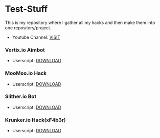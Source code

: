 # Test-Stuff
This is my repository where I gather all my hacks and then make them into one repository/project.

- Youtube Channel: [VISIT](https://www.youtube.com/channel/UCmSGL7VcTxQRUdifsJqgOSQ)

### Vertix.io Aimbot

- Userscript: [DOWNLOAD](https://github.com/oofdaooffin/vertix.io-aimbot/raw/master/aimbot.user.js)

### MooMoo.io Hack

- Userscript: [DOWNLOAD](https://github.com/oofdaooffin/MooMoo.io-Hack/raw/master/mod.user.js)

### Slither.io Bot

- Userscript: [DOWNLOAD](https://github.com/oofdaooffin/slither.io-bot/raw/master/bot.user.js)

### Krunker.io Hack(xF4b3r)

- Userscript: [DOWNLOAD](https://github.com/Tehchy/krunker.io-hack/raw/master/userscript.user.js)


